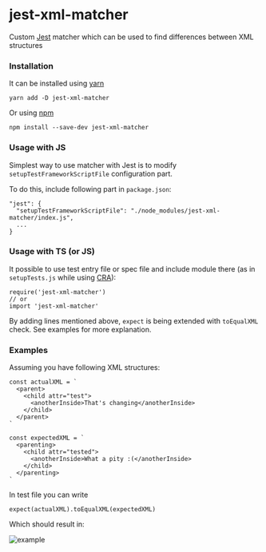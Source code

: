 # jest-xml-matcher
Custom [Jest](https://facebook.github.io/jest/) matcher which can be used to find differences between XML structures

### Installation
It can be installed using [yarn](https://yarnpkg.com)
```
yarn add -D jest-xml-matcher
```
Or using [npm](https://www.npmjs.com/)
```
npm install --save-dev jest-xml-matcher
```

### Usage with JS
Simplest way to use matcher with Jest is to modify `setupTestFrameworkScriptFile` configuration part.

To do this, include following part in `package.json`:
```
"jest": {
  "setupTestFrameworkScriptFile": "./node_modules/jest-xml-matcher/index.js",
  ...
}
```

### Usage with TS (or JS)
It possible to use test entry file or spec file and include module there (as in `setupTests.js` while using [CRA](https://github.com/facebookincubator/create-react-app)):
```
require('jest-xml-matcher')
// or
import 'jest-xml-matcher'
```

By adding lines mentioned above, `expect` is being extended with `toEqualXML` check.
See examples for more explanation.

### Examples

Assuming you have following XML structures:

```
const actualXML = `
  <parent>
    <child attr="test">
      <anotherInside>That's changing</anotherInside>
    </child>
  </parent>
`

const expectedXML = `
  <parenting>
    <child attr="tested">
      <anotherInside>What a pity :(</anotherInside>
    </child>
  </parenting>
`
```

In test file you can write
```
expect(actualXML).toEqualXML(expectedXML)
```

Which should result in:

![example](https://raw.githubusercontent.com/kbiedrzycki/jest-xml-matcher/master/docs/example-test-result.png)
